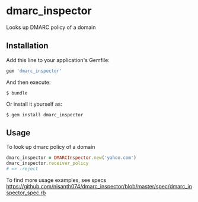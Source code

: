 # dmarc_inspector

Looks up DMARC policy of a domain

## Installation

Add this line to your application's Gemfile:

```ruby
gem 'dmarc_inspector'
```

And then execute:

    $ bundle

Or install it yourself as:

    $ gem install dmarc_inspector

## Usage

To look up dmarc policy of a domain

```ruby
dmarc_inspector = DMARCInspector.new('yahoo.com')
dmarc_inspector.receiver_policy
# => :reject
```

To find more usage examples, see specs
https://github.com/nisanth074/dmarc_inspector/blob/master/spec/dmarc_inspector_spec.rb

